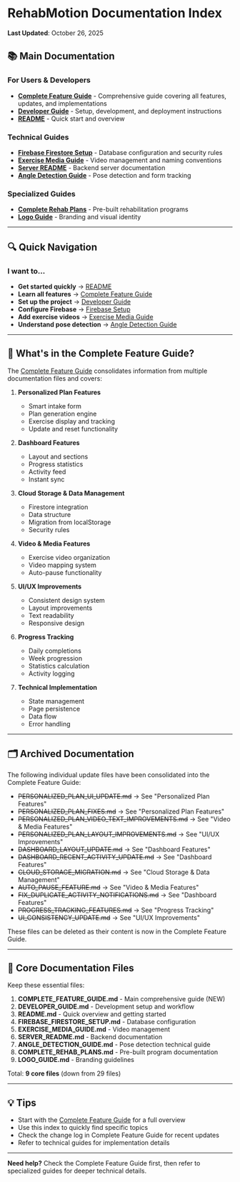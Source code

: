 # RehabMotion Documentation Index

**Last Updated**: October 26, 2025

## 📚 Main Documentation

### For Users & Developers
- **[Complete Feature Guide](./COMPLETE_FEATURE_GUIDE.md)** - Comprehensive guide covering all features, updates, and implementations
- **[Developer Guide](./DEVELOPER_GUIDE.md)** - Setup, development, and deployment instructions
- **[README](./README.md)** - Quick start and overview

### Technical Guides
- **[Firebase Firestore Setup](./FIREBASE_FIRESTORE_SETUP.md)** - Database configuration and security rules
- **[Exercise Media Guide](./EXERCISE_MEDIA_GUIDE.md)** - Video management and naming conventions
- **[Server README](./SERVER_README.md)** - Backend server documentation
- **[Angle Detection Guide](./ANGLE_DETECTION_GUIDE.md)** - Pose detection and form tracking

### Specialized Guides
- **[Complete Rehab Plans](./COMPLETE_REHAB_PLANS.md)** - Pre-built rehabilitation programs
- **[Logo Guide](./LOGO_GUIDE.md)** - Branding and visual identity

---

## 🔍 Quick Navigation

### I want to...
- **Get started quickly** → [README](./README.md)
- **Learn all features** → [Complete Feature Guide](./COMPLETE_FEATURE_GUIDE.md)
- **Set up the project** → [Developer Guide](./DEVELOPER_GUIDE.md)
- **Configure Firebase** → [Firebase Setup](./FIREBASE_FIRESTORE_SETUP.md)
- **Add exercise videos** → [Exercise Media Guide](./EXERCISE_MEDIA_GUIDE.md)
- **Understand pose detection** → [Angle Detection Guide](./ANGLE_DETECTION_GUIDE.md)

---

## 📝 What's in the Complete Feature Guide?

The [Complete Feature Guide](./COMPLETE_FEATURE_GUIDE.md) consolidates information from multiple documentation files and covers:

1. **Personalized Plan Features**
   - Smart intake form
   - Plan generation engine
   - Exercise display and tracking
   - Update and reset functionality

2. **Dashboard Features**
   - Layout and sections
   - Progress statistics
   - Activity feed
   - Instant sync

3. **Cloud Storage & Data Management**
   - Firestore integration
   - Data structure
   - Migration from localStorage
   - Security rules

4. **Video & Media Features**
   - Exercise video organization
   - Video mapping system
   - Auto-pause functionality

5. **UI/UX Improvements**
   - Consistent design system
   - Layout improvements
   - Text readability
   - Responsive design

6. **Progress Tracking**
   - Daily completions
   - Week progression
   - Statistics calculation
   - Activity logging

7. **Technical Implementation**
   - State management
   - Page persistence
   - Data flow
   - Error handling

---

## 🗂️ Archived Documentation

The following individual update files have been consolidated into the Complete Feature Guide:

- ~~PERSONALIZED_PLAN_UI_UPDATE.md~~ → See "Personalized Plan Features"
- ~~PERSONALIZED_PLAN_FIXES.md~~ → See "Personalized Plan Features"
- ~~PERSONALIZED_PLAN_VIDEO_TEXT_IMPROVEMENTS.md~~ → See "Video & Media Features"
- ~~PERSONALIZED_PLAN_LAYOUT_IMPROVEMENTS.md~~ → See "UI/UX Improvements"
- ~~DASHBOARD_LAYOUT_UPDATE.md~~ → See "Dashboard Features"
- ~~DASHBOARD_RECENT_ACTIVITY_UPDATE.md~~ → See "Dashboard Features"
- ~~CLOUD_STORAGE_MIGRATION.md~~ → See "Cloud Storage & Data Management"
- ~~AUTO_PAUSE_FEATURE.md~~ → See "Video & Media Features"
- ~~FIX_DUPLICATE_ACTIVITY_NOTIFICATIONS.md~~ → See "Dashboard Features"
- ~~PROGRESS_TRACKING_FEATURES.md~~ → See "Progress Tracking"
- ~~UI_CONSISTENCY_UPDATE.md~~ → See "UI/UX Improvements"

These files can be deleted as their content is now in the Complete Feature Guide.

---

## 🎯 Core Documentation Files

Keep these essential files:

1. **COMPLETE_FEATURE_GUIDE.md** - Main comprehensive guide (NEW)
2. **DEVELOPER_GUIDE.md** - Development setup and workflow
3. **README.md** - Quick overview and getting started
4. **FIREBASE_FIRESTORE_SETUP.md** - Database configuration
5. **EXERCISE_MEDIA_GUIDE.md** - Video management
6. **SERVER_README.md** - Backend documentation
7. **ANGLE_DETECTION_GUIDE.md** - Pose detection technical guide
8. **COMPLETE_REHAB_PLANS.md** - Pre-built program documentation
9. **LOGO_GUIDE.md** - Branding guidelines

Total: **9 core files** (down from 29 files)

---

## 💡 Tips

- Start with the [Complete Feature Guide](./COMPLETE_FEATURE_GUIDE.md) for a full overview
- Use this index to quickly find specific topics
- Check the change log in Complete Feature Guide for recent updates
- Refer to technical guides for implementation details

---

**Need help?** Check the Complete Feature Guide first, then refer to specialized guides for deeper technical details.

